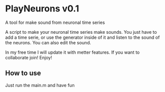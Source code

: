 # PlayNeurons v0.1
A tool for make sound from neuronal time series

A script to make your neuronal time series make sounds. You just have to add a time serie, or use the generator inside of it and listen to the sound of the neurons.
You can also edit the sound.

In my free time I will update it with metter features. If you want to collaborate join!
Enjoy!

## How to use
Just run the main.m and have fun
